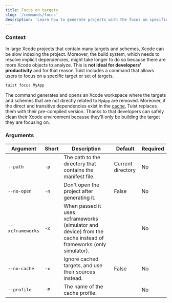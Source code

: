 ```yaml
---
title: Focus on targets
slug: '/commands/focus'
description: 'Learn how to generate projects with the focus on specific targets removing the unnecessary targets and schemes, and replacing direct and transitive dependencies with pre-compiled targets from the cache.'
---
```


### Context

In large Xcode projects that contain many targets and schemes, Xcode can be slow indexing the project.
Moreover, the build system, which needs to resolve implicit dependencies, might take longer to do so because there are more Xcode objects to analyze.
This is **not ideal for developers' productivity** and for that reason Tuist includes a command that allows users to focus on a specific target or set of targets.

```bash
tuist focus MyApp
```

The command generates and opens an Xcode workspace where the targets and schemes that are not directly related to `MyApp` are removed.
Moreover, if the direct and transitive dependencies exist in the [cache](building-at-scale/caching.md),
Tuist replaces them with their pre-compiled version.
Thanks to that developers can safely clean their Xcode environment because they'll only be building the target they are focusing on.

### Arguments

| Argument          | Short | Description                                                                                                    | Default           | Required |
| ----------------- | ----- | -------------------------------------------------------------------------------------------------------------- | ----------------- | -------- |
| `--path `         | `-p`  | The path to the directory that contains the manifest file.                                                     | Current directory | No       |
| `--no-open `      | `-n`  | Don't open the project after generating it.                                                                    | False             | No       |
| `--xcframeworks ` | `-x`  | When passed it uses xcframeworks (simulator and device) from the cache instead of frameworks (only simulator). |                   | No       |
| `--no-cache `     | `-x`  | Ignore cached targets, and use their sources instead.                                                          | False             | No       |
| `--profile `      | `-P`  | The name of the cache profile.                                                                                 |                   | No       |
